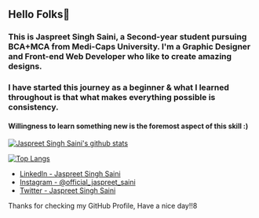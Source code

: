 ## Hello Folks👋
   

### This is Jaspreet Singh Saini, a Second-year student pursuing BCA+MCA from Medi-Caps University. I'm a Graphic Designer and Front-end Web Developer who like to create amazing designs.
### I have started this journey as a beginner & what I learned throughout is that what makes everything possible is consistency.
#### Willingness to learn something new is the foremost aspect of this skill :)



[![Jaspreet Singh Saini's github stats](https://github-readme-stats.vercel.app/api?username=Jaspreet099)](https://github.com/anuraghazra/github-readme-stats)

[![Top Langs](https://github-readme-stats.vercel.app/api/top-langs/?username=Jaspreet099&layout=compact&langs_count=4)](https://github.com/anuraghazra/github-readme-stats)

- [LinkedIn - Jaspreet Singh Saini](https://www.linkedin.com/in/jaspreet-singh-saini-a916111b2/)
- [Instagram - @official_jaspreet_saini](https://www.instagram.com/official_jaspreet_saini)
- [Twitter - Jaspreet Singh Saini](https://twitter.com/s_jaspreet099)

Thanks for checking my GitHub Profile, Have a nice day!!8
